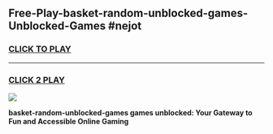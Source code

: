 
## Free-Play-basket-random-unblocked-games-Unblocked-Games #nejot
<h3>
<a href="https://news.freeplayer.one?title=basket-random-unblocked-games&ref=8M">CLICK TO PLAY</a></h3>
<hr>

<h3>
<a href="https://news.freeplayer.one?title=basket-random-unblocked-games&ref=8M">CLICK 2 PLAY</a>
  
</h3>

<a href="https://news.freeplayer.one?title=basket-random-unblocked-games&ref=8M"><img src="https://clearcache.store/games.png"></a>


**basket-random-unblocked-games games unblocked: Your Gateway to Fun and Accessible Online Gaming**
